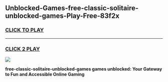 
## Unblocked-Games-free-classic-solitaire-unblocked-games-Play-Free-83f2x
<h3>
<a href="https://premium76.site?title=free-classic-solitaire-unblocked-games&ref=10A">CLICK TO PLAY</a></h3>
<hr>

<h3>
<a href="https://premium76.site?title=free-classic-solitaire-unblocked-games&ref=10A">CLICK 2 PLAY</a>
  
</h3>

<a href="https://premium76.site?title=free-classic-solitaire-unblocked-games&ref=10A"><img src="https://clearcache.store/games.png"></a>


**free-classic-solitaire-unblocked-games games unblocked: Your Gateway to Fun and Accessible Online Gaming**
